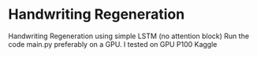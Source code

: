 # Handwriting Regeneration

Handwriting Regeneration using simple LSTM (no attention block)
Run the code main.py preferably on a GPU. I tested on GPU P100 Kaggle
